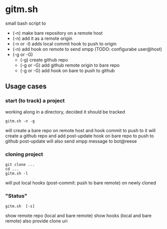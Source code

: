 # gitm.sh #

small bash script to

* (-n) make bare repository on a remote host
* (-n) add it as a remote origin
* (-n or -l) adds local commit hook to push to origin
* (-n) add hook on remote to send xmpp (TODO: configurabe user@host)
* (-g or -G)
	- (-g) create github repo
	- (-g or -G) add github remote origin to bare repo
	- (-g or -G) add hook on bare to push to github

## Usage cases ##

### start (to track) a project ###
working along in a directory, decided it should be tracked

	gitm.sh -n -g

will create a bare repo on remote host and hook commit to push to it
will create a github repo and add post-update hook on bare repo to push to github
post-update will also send xmpp message to bot@reese

###  cloning project  ###

	git clone ...
	cd ...
	gitm.sh -l

will put local hooks (post-commit: push to bare remote) on newly cloned 

###  "Status" ###
	gitm.sh  [-s]

show remote repo (local and bare remote)
show hooks       (local and bare remote)
also provide clone uri
